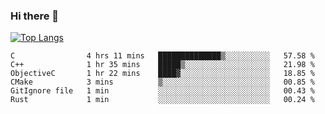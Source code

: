### Hi there 👋

<!--
**3Xpl0it3r/3Xpl0it3r** is a ✨ _special_ ✨ repository because its `README.md` (this file) appears on your GitHub profile.

Here are some ideas to get you started:

- 🔭 I’m currently working on ...
- 🌱 I’m currently learning ...
- 👯 I’m looking to collaborate on ...
- 🤔 I’m looking for help with ...
- 💬 Ask me about ...
- 📫 How to reach me: ...
- 😄 Pronouns: ...
- ⚡ Fun fact: ...
-->


[![Top Langs](https://github-readme-stats.vercel.app/api/top-langs/?username=3Xpl0it3r&layout=compact)](https://github.com/3Xpl0it3r/3Xpl0it3r)

<!--START_SECTION:waka-->

```text
C                4 hrs 11 mins   ██████████████▒░░░░░░░░░░   57.58 %
C++              1 hr 35 mins    █████▒░░░░░░░░░░░░░░░░░░░   21.98 %
ObjectiveC       1 hr 22 mins    ████▓░░░░░░░░░░░░░░░░░░░░   18.85 %
CMake            3 mins          ▒░░░░░░░░░░░░░░░░░░░░░░░░   00.85 %
GitIgnore file   1 min           ░░░░░░░░░░░░░░░░░░░░░░░░░   00.43 %
Rust             1 min           ░░░░░░░░░░░░░░░░░░░░░░░░░   00.24 %
```

<!--END_SECTION:waka-->

